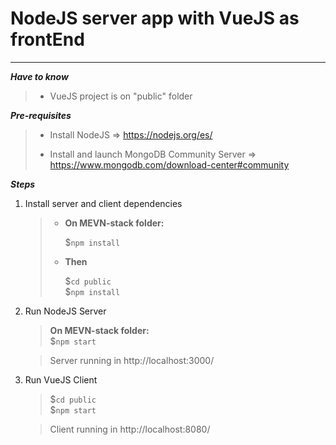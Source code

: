 NodeJS server app with VueJS as frontEnd
========================================
----------
***Have to know***

> - VueJS project is on "public" folder

***Pre-requisites*** 
> - Install NodeJS => https://nodejs.org/es/
> 
> - Install and launch MongoDB Community Server => https://www.mongodb.com/download-center#community

***Steps***

 1. Install server and client dependencies 
 
	> - **On MEVN-stack folder:**
	>
	>  	$`npm install`
	> 
	> - **Then**
	>
	>  	$`cd public`  
	>  	$`npm install`

 2. Run NodeJS Server
	> **On MEVN-stack folder:**     
	> $`npm start`
	
	> Server running in http://localhost:3000/
	
 3. Run VueJS Client
	> $`cd public`  
	> $`npm start`
	
	> Client running in http://localhost:8080/
